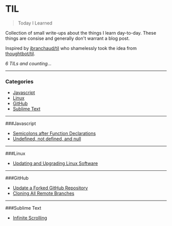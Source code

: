 # TIL
> Today I Learned

Collection of small write-ups about the things I learn day-to-day. These things are consise and generally don't warrant a blog post. 

Inspired by [jbranchaud/til](https://github.com/jbranchaud/til) who shamelessly took the idea from [thoughtbot/til](https://github.com/thoughtbot/til).

_6 TILs and counting..._

---
### Categories

* [Javascript](#javascript)
* [Linux](#linux)
* [GitHub](#github)
* [Sublime Text](#sublime_text)

---
###Javascript

- [Semicolons after Function Declarations](javascript/semicolons-function-declarations.md)
- [Undefined, not defined, and null](javascript/undefined-notDefined-null.md)

---
###Linux

- [Updating and Upgrading Linux Software](linux/updating-upgrading-linux.md)

---
###GitHub

- [Update a Forked GitHub Repository](GitHub/updating-forked-repo.md)
- [Cloning All Remote Branches](GitHub/clone-all-branches.md)

---
###Sublime Text

* [Infinite Scrolling](SublimeText/infinite-scroll.md)
